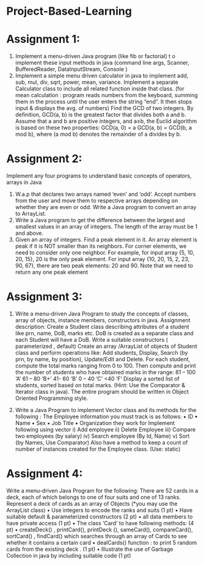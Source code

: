 # Project-Based-Learning

# Assignment 1:
1) Implement a menu-driven Java program (like fib or factorial) t o implement these input methods in java (command line args, Scanner, BufferedReader, DataInputStream, Console )
2) Implement a simple menu driven calculator in java to implement add, sub, mul, div, sqrt, power, mean, variance. Implement a separate Calculator class to include all related function inside that class. (for mean calculation : program reads numbers from the keyboard, summing them in the process until the user enters the string “end”. It then stops input & displays the avg. of numbers) Find the GCD of two integers. By definition, GCD(a, b) is the greatest factor that divides both a and b. Assume that a and b are positive integers, and a≥b, the Euclid algorithm is based on these two properties: GCD(a, 0) = a GCD(a, b) = GCD(b, a mod b), where (a mod b) denotes the remainder of a divides by b.


# Assignment 2:
Implement any four programs to understand basic concepts of operators, arrays in Java
1. W.a.p that declares two arrays named ‘even’ and ‘odd’. Accept numbers from the user
and move them to respective arrays depending on whether they are even or odd.
Write a Java program to convert an array to ArrayList.
2. Write a Java program to get the difference between the largest and smallest values in an
array of integers. The length of the array must be 1 and above.
3. Given an array of integers. Find a peak element in it. An array element is peak if it is
NOT smaller than its neighbors. For corner elements, we need to consider only one
neighbor. For example, for input array {5, 10, 20, 15}, 20 is the only peak element. For
input array {10, 20, 15, 2, 23, 90, 67}, there are two peak elements: 20 and 90. Note that
we need to return any one peak element


# Assignment 3:
1. Write a menu-driven Java Program to study the concepts of classes, array of objects, instance
members, constructors in java.
Assignment description: Create a Student class describing attributes of a student like prn, name, DoB,
marks etc. DoB is created as a separate class and each Student will have a DoB.
Write a suitable constructors ( parameterized , default)
Create an array /ArrayList of objects of Student class and perform operations like:
Add students, Display, Search (by prn, by name, by position), Update/Edit and Delete.
For each student, compute the total marks ranging from 0 to 100. Then compute and print the number of
students who have obtained marks in the range:
81 – 100 ‘A’
61 – 80 ‘B+’
41- 60 ‘B’
0 – 40 ‘C’
<40 ‘F’
Display a sorted list of students, sorted based on total marks. (Hint: Use the Comparator & Iterator class
in java). The entire program should be written in Object Oriented Programming style.

2. Write a Java Program to implement Vector class and its methods for the following :
The Employee information you must track is as follows:
▪ ID
▪ Name
▪ Sex
▪ Job Title
▪ Organization they work for
Implement following using vector
i) Add employee
ii) Delete Employee
iii) Compare two employees (by salary)
iv) Search employee (By Id, Name)
v) Sort (by Names, Use Comparator)
Also have a method to keep a count of number of instances created for the Employee class.
(Use: static)

# Assignment 4:
Write a menu-driven Java Program for the following:
There are 52 cards in a deck, each of which belongs to one of four suits and one of 13 ranks. Represent a deck of cards as an array of Objects (*you may use the ArrayList class)
•	Use integers to encode the ranks and suits (1 pt)
•	Have suitable default & parameterized constructors (2 pt)
•	all data members to have private access (1 pt)
•	The class ‘Card’ to have following methods: (4 pt)
•	createDeck() , printCard(), printDeck (), sameCard(), compareCard(), sortCard() , findCard() which searches through an array of Cards to see whether it contains a certain card 
•	dealCards() function :  to print 5 random cards from the existing deck . (1 pt)
•	Illustrate the use of Garbage Collection in java by including suitable code (1 pt)
